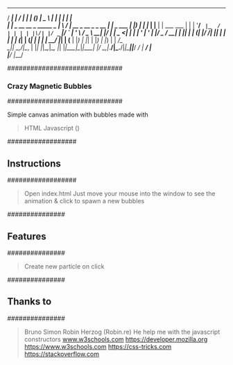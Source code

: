   _____                       __  __                        _   _        ____        _     _     _           
  / ____|                     |  \/  |                      | | (_)      |  _ \      | |   | |   | |          
 | |     _ __ __ _ _____   _  | \  / | __ _  __ _ _ __   ___| |_ _  ___  | |_) |_   _| |__ | |__ | | ___  ___ 
 | |    | '__/ _` |_  / | | | | |\/| |/ _` |/ _` | '_ \ / _ \ __| |/ __| |  _ <| | | | '_ \| '_ \| |/ _ \/ __|
 | |____| | | (_| |/ /| |_| | | |  | | (_| | (_| | | | |  __/ |_| | (__  | |_) | |_| | |_) | |_) | |  __/\__ \
  \_____|_|  \__,_/___|\__, | |_|  |_|\__,_|\__, |_| |_|\___|\__|_|\___| |____/ \__,_|_.__/|_.__/|_|\___||___/
                        __/ |                __/ |                                                            
                       |___/                |___/                                                                                  

##############################
### Crazy Magnetic Bubbles ###
##############################

Simple canvas animation with bubbles made with

> HTML 
> Javascript ()

##################
## Instructions ##
##################

> Open index.html
> Just move your mouse into the window to see the animation & click to spawn a new bubbles

###############
## Features  ##
###############

> Create new particle on click

###############
## Thanks to ##
###############
> Bruno Simon
> Robin Herzog (Robin.re) He help me with the javascript constructors
> www.w3schools.com
> https://developer.mozilla.org
> https://www.w3schools.com
> https://css-tricks.com
> https://stackoverflow.com